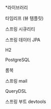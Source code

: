 



*라이브러리

 타임리프 (뷰 템플릿)
 
 스프링 시큐리티
 
 스프링 데이터 JPA
 
 H2
 
 PostgreSQL
 
 롬복
 
 스프링 mail
 
 QueryDSL
 
 스프링 부트 devtools
